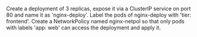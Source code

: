 Create a deployment of 3 replicas, expose it via a ClusterIP service on port 80 and name it as 'nginx-deploy'. Label the pods of nginx-deploy with 'tier: frontend'. Create a NetworkPolicy named nginx-netpol so that only pods with labels 'app: web' can access the deployment and apply it.
